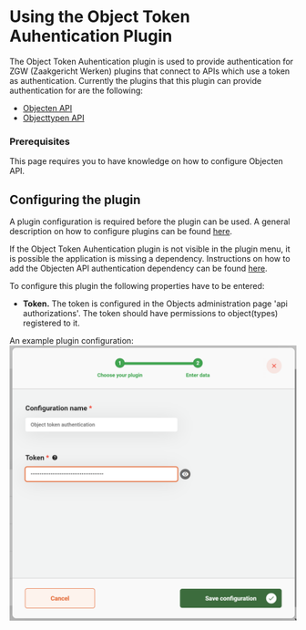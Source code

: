 # Using the Object Token Auhentication Plugin

The Object Token Auhentication plugin is used to provide authentication for ZGW (Zaakgericht Werken) plugins that connect to APIs which 
use a token as authentication. Currently the plugins that this plugin can provide authentication for are the following:

- [Objecten API](../objecten-api/configure-plugin.md)
- [Objecttypen API](../objecttypen-api/configure-plugin.md)

### Prerequisites

This page requires you to have knowledge on how to configure Objecten API.

## Configuring the plugin

A plugin configuration is required before the plugin can be used. A general description on how to configure
plugins can be found [here](../configure-plugin.md).

If the Object Token Auhentication plugin is not visible in the plugin menu, it is possible the application is missing a dependency.
Instructions on how to add the Objecten API authentication dependency can be found 
[here](/valtimo-implementation/modules/objecten-api-authentication.md).

To configure this plugin the following properties have to be entered:
- **Token.** The token is configured in the Objects administration page 'api authorizations'. The token should have permissions 
to object(types) registered to it.

An example plugin configuration:
![example plugin configuration](img/configure-plugin.png)
